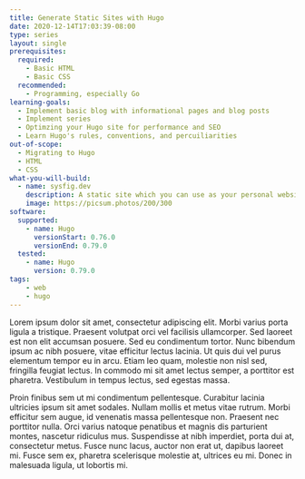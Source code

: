 ```yaml
---
title: Generate Static Sites with Hugo
date: 2020-12-14T17:03:39-08:00
type: series
layout: single
prerequisites:
  required:
    - Basic HTML
    - Basic CSS
  recommended:
    - Programming, especially Go
learning-goals:
  - Implement basic blog with informational pages and blog posts
  - Implement series
  - Optimzing your Hugo site for performance and SEO
  - Learn Hugo's rules, conventions, and percuiliarities
out-of-scope:
  - Migrating to Hugo
  - HTML
  - CSS
what-you-will-build:
  - name: sysfig.dev
    description: A static site which you can use as your personal website and educational blog.
    image: https://picsum.photos/200/300
software:
  supported:
    - name: Hugo
      versionStart: 0.76.0
      versionEnd: 0.79.0
  tested:
    - name: Hugo
      version: 0.79.0
tags:
    - web
    - hugo
---
```


Lorem ipsum dolor sit amet, consectetur adipiscing elit. Morbi varius porta ligula a tristique. Praesent volutpat orci vel facilisis ullamcorper. Sed laoreet est non elit accumsan posuere. Sed eu condimentum tortor. Nunc bibendum ipsum ac nibh posuere, vitae efficitur lectus lacinia. Ut quis dui vel purus elementum tempor eu in arcu. Etiam leo quam, molestie non nisl sed, fringilla feugiat lectus. In commodo mi sit amet lectus semper, a porttitor est pharetra. Vestibulum in tempus lectus, sed egestas massa.

Proin finibus sem ut mi condimentum pellentesque. Curabitur lacinia ultricies ipsum sit amet sodales. Nullam mollis et metus vitae rutrum. Morbi efficitur sem augue, id venenatis massa pellentesque non. Praesent nec porttitor nulla. Orci varius natoque penatibus et magnis dis parturient montes, nascetur ridiculus mus. Suspendisse at nibh imperdiet, porta dui at, consectetur metus. Fusce nunc lacus, auctor non erat ut, dapibus laoreet mi. Fusce sem ex, pharetra scelerisque molestie at, ultrices eu mi. Donec in malesuada ligula, ut lobortis mi.
